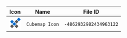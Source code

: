 | Icon | Name | File ID |
| ---  | ---  | ---     |
| ![](Cubemap%20Icon.png) | `Cubemap Icon` | `-4862932982434963122` |
